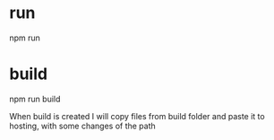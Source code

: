 # run

npm run

# build

npm run build

When build is created I will copy files from build folder and paste it to hosting, with some changes of the path
